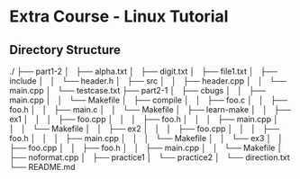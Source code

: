 # Extra Course - Linux Tutorial
## Directory Structure
./
├── part1-2
│   ├── alpha.txt
│   ├── digit.txt
│   ├── file1.txt
│   ├── include
│   │   └── header.h
│   ├── src
│   │   ├── header.cpp
│   │   └── main.cpp
│   └── testcase.txt
├── part2-1
│   ├── cbugs
│   │   ├── main.cpp
│   │   └── Makefile
│   ├── compile
│   │   ├── foo.c
│   │   ├── foo.h
│   │   ├── main.c
│   │   └── Makefile
│   ├── learn-make
│   │   ├── ex1
│   │   │   ├── foo.cpp
│   │   │   ├── foo.h
│   │   │   ├── main.cpp
│   │   │   └── Makefile
│   │   ├── ex2
│   │   │   ├── foo.cpp
│   │   │   ├── foo.h
│   │   │   ├── main.cpp
│   │   │   └── Makefile
│   │   └── ex3
│   │       ├── foo.cpp
│   │       ├── foo.h
│   │       ├── main.cpp
│   │       └── Makefile
│   ├── noformat.cpp
│   ├── practice1
│   └── practice2
│       └── direction.txt
└── README.md
